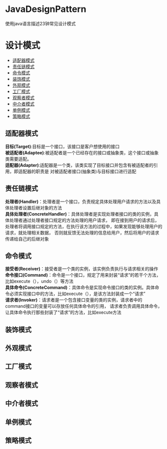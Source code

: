 JavaDesignPattern
===

使用java语言描述23钟常见设计模式

# 设计模式
- [适配器模式](##适配器模式)
- [责任链模式](##责任链模式)
- [命令模式](##命令模式)
- [装饰模式](##装饰模式)
- [外观模式](##外观模式)
- [工厂模式](##工厂模式)
- [观察者模式](##观察者模式)
- [中介者模式](##中介者模式)
- [单例模式](##单例模式)
- [策略模式](##策略模式)

## 适配器模式
 **目标(Target)**:目标是一个接口，该接口是客户想使用的接口  
 **被适配者(Adaptee)**:被适配者是一个已经存在的接口或抽象类，这个接口或抽象类需要适配。  
 **适配器(Adapter)**:适配器是一个类，该类实现了目标接口并包含有被适配者的引用，即适配器的职责是
 对被适配者接口(抽象类)与目标接口进行适配

## 责任链模式
**处理者(Handler)**：处理者是一个接口，负责规定具体处理用户请求的方法以及具体处理者设置后继对象的方法  
**具体处理者(ConcreteHandler)**：具体处理者是实现处理者接口的类的实例，具体处理者通过处理者接口规定的方法处理的用户请求，
即在接到用户的请求后，处理者将调用接口规定的方法，在执行该方法的过程中，如果发现能够处理用户的请求，就处理相关数据，
否则就反馈无法处理的信息给用户，然后将用户的请求传递给自己的后继对象

## 命令模式
 **接受者(Receiver)**：接受者是一个类的实例，该实例负责执行与请求相关的操作  
 **命令接口(Command)**：命令是一个接口，规定了用来封装“请求”的若干个方法，比如execute（），undo（）等方法  
 **具体命令(ConcreteCommand)**：具体命令是实现命令接口的类的实例。具体命令必须实现接口中的方法，比如execute（），是该方法封装成一个“请求”  
 **请求者(Invoker)**：请求者是一个包含接口变量的类的实例，请求者中的command接口的变量可以存放任何具体命令的引用，
 请求者负责调用具体命令，让具体命令执行那些封装了“请求”的方法，比如execute方法
 
## 装饰模式
## 外观模式
## 工厂模式
## 观察者模式
## 中介者模式
## 单例模式
## 策略模式

